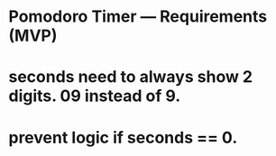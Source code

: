 # Pomodoro Timer — Requirements (MVP)

# seconds need to always show 2 digits. 09 instead of 9.

# prevent logic if seconds == 0.
